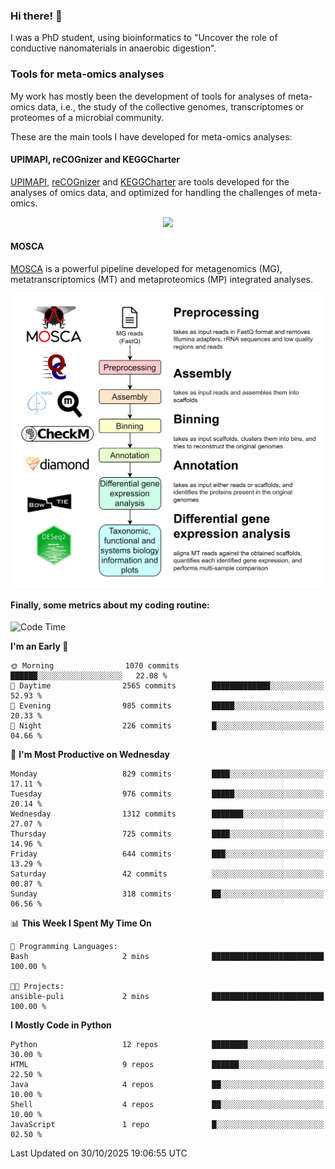 ### Hi there! 👋

I was a PhD student, using bioinformatics to "Uncover the role of conductive nanomaterials in anaerobic digestion".

### Tools for meta-omics analyses

My work has mostly been the development of tools for analyses of meta-omics data, i.e., the study of the collective genomes, transcriptomes or proteomes of a microbial community.

These are the main tools I have developed for meta-omics analyses:

#### UPIMAPI, reCOGnizer and KEGGCharter

[UPIMAPI](https://github.com/iquasere/UPIMAPI), [reCOGnizer](https://github.com/iquasere/reCOGnizer) and [KEGGCharter](https://github.com/iquasere/KEGGCharter) are tools developed for the analyses of omics data, and optimized for handling the challenges of meta-omics.

<p align="center">
    <img src="assets/annotation_paper.png">
</p>

#### MOSCA

[MOSCA](https://github.com/iquasere/MOSCA) is a powerful pipeline developed for metagenomics (MG), metatranscriptomics (MT) and metaproteomics (MP) integrated analyses.

<p align="center">
    <img src="assets/mosca_workflow.png" align="center" width="700">
</p>


#### Finally, some metrics about my coding routine:

<!--START_SECTION:waka-->
![Code Time](http://img.shields.io/badge/Code%20Time-1%2C044%20hrs%2039%20mins-blue)

**I'm an Early 🐤** 

```text
🌞 Morning                1070 commits        ██████░░░░░░░░░░░░░░░░░░░   22.08 % 
🌆 Daytime                2565 commits        █████████████░░░░░░░░░░░░   52.93 % 
🌃 Evening                985 commits         █████░░░░░░░░░░░░░░░░░░░░   20.33 % 
🌙 Night                  226 commits         █░░░░░░░░░░░░░░░░░░░░░░░░   04.66 % 
```
📅 **I'm Most Productive on Wednesday** 

```text
Monday                   829 commits         ████░░░░░░░░░░░░░░░░░░░░░   17.11 % 
Tuesday                  976 commits         █████░░░░░░░░░░░░░░░░░░░░   20.14 % 
Wednesday                1312 commits        ███████░░░░░░░░░░░░░░░░░░   27.07 % 
Thursday                 725 commits         ████░░░░░░░░░░░░░░░░░░░░░   14.96 % 
Friday                   644 commits         ███░░░░░░░░░░░░░░░░░░░░░░   13.29 % 
Saturday                 42 commits          ░░░░░░░░░░░░░░░░░░░░░░░░░   00.87 % 
Sunday                   318 commits         ██░░░░░░░░░░░░░░░░░░░░░░░   06.56 % 
```


📊 **This Week I Spent My Time On** 

```text
💬 Programming Languages: 
Bash                     2 mins              █████████████████████████   100.00 % 

🐱‍💻 Projects: 
ansible-puli             2 mins              █████████████████████████   100.00 % 
```

**I Mostly Code in Python** 

```text
Python                   12 repos            ████████░░░░░░░░░░░░░░░░░   30.00 % 
HTML                     9 repos             ██████░░░░░░░░░░░░░░░░░░░   22.50 % 
Java                     4 repos             ██░░░░░░░░░░░░░░░░░░░░░░░   10.00 % 
Shell                    4 repos             ██░░░░░░░░░░░░░░░░░░░░░░░   10.00 % 
JavaScript               1 repo              █░░░░░░░░░░░░░░░░░░░░░░░░   02.50 % 
```




 Last Updated on 30/10/2025 19:06:55 UTC
<!--END_SECTION:waka-->

